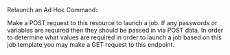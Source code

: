 Relaunch an Ad Hoc Command:

Make a POST request to this resource to launch a job. If any passwords or variables are required then they should be passed in via POST data.   In order to determine what values are required in order to launch a job based on this job template you may make a GET request to this endpoint.
